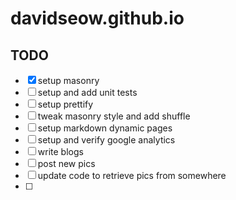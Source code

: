 # davidseow.github.io

## TODO

- [x] setup masonry
- [ ] setup and add unit tests
- [ ] setup prettify
- [ ] tweak masonry style and add shuffle
- [ ] setup markdown dynamic pages
- [ ] setup and verify google analytics
- [ ] write blogs
- [ ] post new pics
- [ ] update code to retrieve pics from somewhere
- [ ]